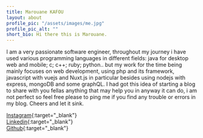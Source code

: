 ```yaml
---
title: Marouane KAFOU
layout: about
profile_pic: "/assets/images/me.jpg"
profile_pic_alt: ""
short_bio: Hi there this is Marouane.
---
```


I am a very passionate software engineer, throughout my journey i have used various programming languages in different fields: java for desktop web and mobile; c; c++; ruby; python.. but my work for the time being mainly focuses on web development, using php and its framework, javascript with vuejs and Nuxt.js in particular besides using nodejs with express, mongoDB and some graphQL.
I had got this idea of starting a blog to share with you fellas anything that may help you in anyway it can do, i am not perfect so feel free please to ping me if you find any trouble or errors in my blog.
Cheers and let it sink. 

[Instagram](http://instagram.com/marouane.kafou){:target="_blank"}  
[Linkedin](http://linkedin.com/in/marouane-kafou-92b623141){:target="_blank"}  
[Github](http://github.com/xanxus96){:target="_blank"}